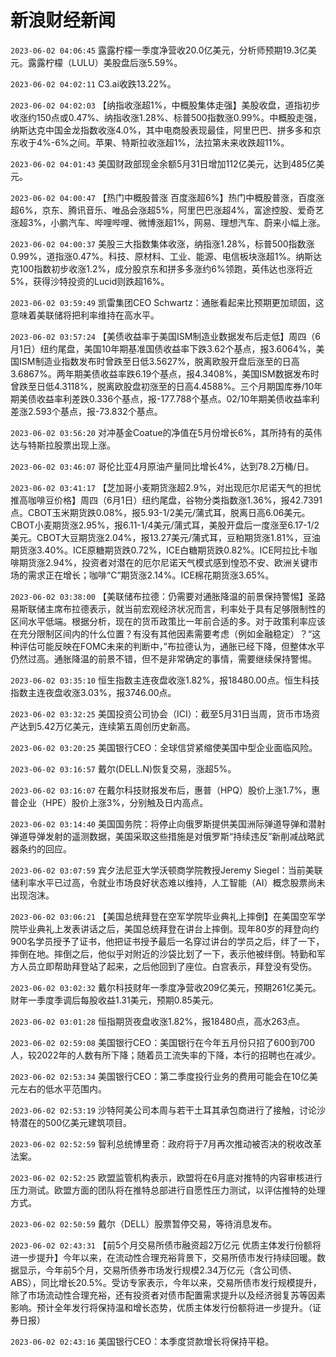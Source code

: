 # 新浪财经新闻
`2023-06-02 04:06:45` 露露柠檬一季度净营收20.0亿美元，分析师预期19.3亿美元。露露柠檬（LULU）美股盘后涨5.59%。

`2023-06-02 04:02:11` C3.ai收跌13.22%。

`2023-06-02 04:02:03` 【纳指收涨超1%，中概股集体走强】美股收盘，道指初步收涨约150点或0.47%、纳指收涨1.28%、标普500指数涨0.99%。中概股走强，纳斯达克中国金龙指数收涨4.0%，其中电商股表现最佳，阿里巴巴、拼多多和京东收于4%-6%之间。苹果、特斯拉收涨超1%，法拉第未来收跌超11%。

`2023-06-02 04:01:43` 美国财政部现金余额5月31日增加112亿美元，达到485亿美元。

`2023-06-02 04:00:47` 【热门中概股普涨 百度涨超6%】热门中概股普涨，百度涨超6%，京东、腾讯音乐、唯品会涨超5%，阿里巴巴涨超4%，富途控股、爱奇艺涨超3%，小鹏汽车、哔哩哔哩、微博涨超1%，网易、理想汽车、蔚来小幅上涨。

`2023-06-02 04:00:37` 美股三大指数集体收涨，纳指涨1.28%，标普500指数涨0.99%，道指涨0.47%。科技、原材料、工业、能源、电信板块涨超1%。纳斯达克100指数初步收涨1.2%，成分股京东和拼多多涨约6%领跑，英伟达也涨将近5%，获得沙特投资的Lucid则跌超16%。

`2023-06-02 03:59:49` 凯雷集团CEO Schwartz：通胀看起来比预期更加顽固，这意味着美联储将把利率维持在高水平。

`2023-06-02 03:57:24` 【美债收益率于美国ISM制造业数据发布后走低】周四（6月1日）纽约尾盘，美国10年期基准国债收益率下跌3.62个基点，报3.6064%，美国ISM制造业指数发布时曾跌至日低3.5627%，脱离欧股开盘后涨至的日高3.6867%。两年期美债收益率跌6.19个基点，报4.3408%，美国ISM数据发布时曾跌至日低4.3118%，脱离欧股盘初涨至的日高4.4588%。三个月期国库券/10年期美债收益率利差跌0.336个基点，报-177.788个基点。02/10年期美债收益率利差涨2.593个基点，报-73.832个基点。

`2023-06-02 03:56:20` 对冲基金Coatue的净值在5月份增长6%，其所持有的英伟达与特斯拉股票出现上涨。

`2023-06-02 03:46:07` 哥伦比亚4月原油产量同比增长4%，达到78.2万桶/日。

`2023-06-02 03:41:17` 【芝加哥小麦期货涨超2.9%，对出现厄尔尼诺天气的担忧推高咖啡豆价格】周四（6月1日）纽约尾盘，谷物分类指数涨1.36%，报42.7391点。CBOT玉米期货跌0.08%，报5.93-1/2美元/蒲式耳，脱离日高6.06美元。CBOT小麦期货涨2.95%，报6.11-1/4美元/蒲式耳，美股开盘后一度涨至6.17-1/2美元。CBOT大豆期货涨2.04%，报13.27美元/蒲式耳，豆粕期货涨1.81%，豆油期货涨3.40%。ICE原糖期货跌0.72%，ICE白糖期货跌0.82%。ICE阿拉比卡咖啡期货涨2.94%，投资者对潜在的厄尔尼诺天气模式感到惶恐不安、欧洲关键市场的需求正在增长；咖啡“C”期货涨2.14%。ICE棉花期货涨3.65%。

`2023-06-02 03:38:00` 【美联储布拉德：仍需要对通胀降温的前景保持警惕】圣路易斯联储主席布拉德表示，就当前宏观经济状况而言，利率处于具有足够限制性的区间水平低端。根据分析，现在的货币政策比一年前合适的多。对于政策利率应该在充分限制区间内的什么位置？有没有其他因素需要考虑（例如金融稳定）？“这种评估可能反映在FOMC未来的判断中，”布拉德认为，通胀已经下降，但整体水平仍然过高。通胀降温的前景不错，但不是非常确定的事情，需要继续保持警惕。

`2023-06-02 03:35:10` 恒生指数主连夜盘收涨1.82%，报18480.00点。恒生科技指数主连夜盘收涨3.03%，报3746.00点。

`2023-06-02 03:32:25` 美国投资公司协会（ICI）：截至5月31日当周，货币市场资产达到5.42万亿美元，连续第五周创历史新高。

`2023-06-02 03:20:25` 美国银行CEO：全球信贷紧缩使美国中型企业面临风险。

`2023-06-02 03:16:57` 戴尔(DELL.N)恢复交易，涨超5%。

`2023-06-02 03:16:07` 在戴尔科技财报发布后，惠普（HPQ）股价上涨1.7%，惠普企业（HPE）股价上涨3%，分别触及日内高点。

`2023-06-02 03:14:40` 美国国务院：将停止向俄罗斯提供美国洲际弹道导弹和潜射弹道导弹发射的遥测数据，美国采取这些措施是对俄罗斯“持续违反”新削减战略武器条约的回应。

`2023-06-02 03:07:59` 宾夕法尼亚大学沃顿商学院教授Jeremy Siegel：当前美联储利率水平已过高，令就业市场良好状态难以维持，人工智能（AI）概念股票尚未出现泡沫。

`2023-06-02 03:06:21` 【美国总统拜登在空军学院毕业典礼上摔倒】在美国空军学院毕业典礼上发表讲话之后，美国总统拜登在讲台上摔倒。现年80岁的拜登向约900名学员授予了证书，他把证书授予最后一名穿过讲台的学员之后，绊了一下，摔倒在地。摔倒之后，他似乎对附近的沙袋比划了一下，表示他被绊倒。特勤和军方人员立即帮助拜登站了起来，之后他回到了座位。白宫表示，拜登没有受伤。

`2023-06-02 03:02:32` 戴尔科技财年一季度净营收209亿美元，预期261亿美元。财年一季度季调后每股收益1.31美元，预期0.85美元。

`2023-06-02 03:01:28` 恒指期货夜盘收涨1.82%，报18480点，高水263点。

`2023-06-02 02:59:08` 美国银行CEO：美国银行在今年五月份只招了600到700人，较2022年的人数有所下降；随着员工流失率的下降，本行的招聘也在减少。

`2023-06-02 02:53:34` 美国银行CEO：第二季度投行业务的费用可能会在10亿美元左右的低水平范围内。

`2023-06-02 02:53:19` 沙特阿美公司本周与若干土耳其承包商进行了接触，讨论沙特潜在的500亿美元建筑项目。

`2023-06-02 02:52:59` 智利总统博里奇：政府将于7月再次推动被否决的税收改革法案。

`2023-06-02 02:52:25` 欧盟监管机构表示，欧盟将在6月底对推特的内容审核进行压力测试。欧盟方面的团队将在推特总部进行自愿性压力测试，以评估推特的处理方式。

`2023-06-02 02:50:59` 戴尔（DELL）股票暂停交易，等待消息发布。

`2023-06-02 02:43:31` 【前5个月交易所债市融资超2万亿元 优质主体发行份额将进一步提升】今年以来，在流动性合理充裕背景下，交易所债市发行持续回暖。数据显示，今年前5个月，交易所债券市场发行规模2.34万亿元（含公司债、ABS），同比增长20.5%。受访专家表示，今年以来，交易所债市发行规模提升，除了市场流动性合理充裕，还有投资者对债市配置需求提升以及经济弱复苏等因素影响。预计全年发行将保持温和增长态势，优质主体发行份额将进一步提升。（证券日报）

`2023-06-02 02:43:16` 美国银行CEO：本季度贷款增长将保持平稳。

